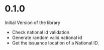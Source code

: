 #  0.1.0

Initial Version of the library
- Check national id validation
- Generate random valid national id
- Get the issuance location of a National ID.
